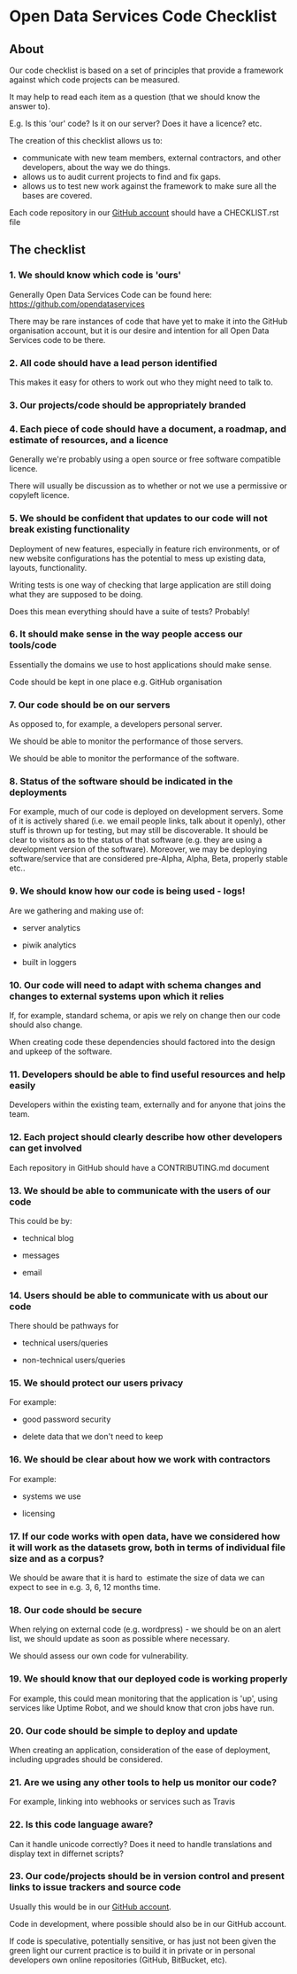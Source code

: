 Open Data Services Code Checklist
=================================

About
-----

Our code checklist is based on a set of principles that provide a
framework against which code projects can be measured.

It may help to read each item as a question (that we should know the
answer to).

E.g. Is this 'our' code? Is it on our server? Does it have a licence?
etc.

The creation of this checklist allows us to:

-  communicate with new team members, external contractors, and other
   developers, about the way we do things.
-  allows us to audit current projects to find and fix gaps.
-  allows us to test new work against the framework to make sure all the
   bases are covered.

Each code repository in our [GitHub account](https://github.com/opendataservices/) 
should have a CHECKLIST.rst file

The checklist
-------------

### 1. We should know which code is 'ours'

Generally Open Data Services Code can be found here: https://github.com/opendataservices

There may be rare instances of code that have yet to make it into the
GitHub organisation account, but it is our desire and intention for all
Open Data Services code to be there.

### 2. All code should have a lead person identified

This makes it easy for others to work out who they might need to talk to.

### 3. Our projects/code should be appropriately branded

### 4. Each piece of code should have a document, a roadmap, and estimate of resources, and a licence

Generally we're probably using a open source or free software compatible
licence.

There will usually be discussion as to whether or not we use a
permissive or copyleft licence.

### 5. We should be confident that updates to our code will not break existing functionality

Deployment of new features, especially in feature rich environments, or
of new website configurations has the potential to mess up existing
data, layouts, functionality.

Writing tests is one way of checking that large application are still
doing what they are supposed to be doing.

Does this mean everything should have a suite of tests? Probably!

### 6. It should make sense in the way people access our tools/code

Essentially the domains we use to host applications should make sense.

Code should be kept in one place e.g. GitHub organisation

### 7. Our code should be on our servers

As opposed to, for example, a developers personal server.

We should be able to monitor the performance of those servers.

We should be able to monitor the performance of the software.

### 8. Status of the software should be indicated in the deployments

For example, much of our code is deployed on development servers. 
Some of it is actively shared (i.e. we email people links, talk about
it openly), other stuff is thrown up for testing, but may still be
discoverable. It should be clear to visitors as to the status of that
software (e.g. they are using a development version of the software). 
Moreover, we may be deploying software/service that are considered
pre-Alpha, Alpha, Beta, properly stable etc..

### 9. We should know how our code is being used - logs!

Are we gathering and making use of:

- server analytics

- piwik analytics

- built in loggers

### 10. Our code will need to adapt with schema changes and changes to external systems upon which it relies

If, for example, standard schema, or apis we rely on change then our code
should also change.

When creating code these dependencies should factored into the design
and upkeep of the software.

### 11. Developers should be able to find useful resources and help easily

Developers within the existing team, externally and for anyone that
joins the team.

### 12. Each project should clearly describe how other developers can get involved

Each repository in GitHub should have a CONTRIBUTING.md document

### 13. We should be able to communicate with the users of our code

This could be by:

- technical blog

- messages

- email

### 14. Users should be able to communicate with us about our code

There should be pathways for

- technical users/queries

- non-technical users/queries

### 15. We should protect our users privacy

For example:

- good password security

- delete data that we don't need to keep

### 16. We should be clear about how we work with contractors

For example:

- systems we use

- licensing

### 17. If our code works with open data, have we considered how it will work as the datasets grow, both in terms of individual file size and as a corpus?

We should be aware that it is hard to  estimate the size of data we can
expect to see in e.g. 3, 6, 12 months time.

### 18. Our code should be secure

When relying on external code (e.g. wordpress) - we should be on an
alert list, we should update as soon as possible where necessary.

We should assess our own code for vulnerability.

### 19. We should know that our deployed code is working properly

For example, this could mean monitoring that the application is 'up', using
services like Uptime Robot, and we should know that cron jobs have run.

### 20. Our code should be simple to deploy and update

When creating an application, consideration of the ease of deployment, 
including upgrades should be considered. 

### 21. Are we using any other tools to help us monitor our code?

For example, linking into webhooks or services such as Travis

### 22. Is this code language aware?

Can it handle unicode correctly?
Does it need to handle translations and display text in differnet scripts?

### 23. Our code/projects should be in version control and present links to issue trackers and source code

Usually this would be in our [GitHub account](https://github.com/opendataservices/).

Code in development, where possible should also be in our GitHub
account.

If code is speculative, potentially sensitive, or has just not been
given the green light our current practice is to build it in private or
in personal developers own online repositories (GitHub, BitBucket, etc).

